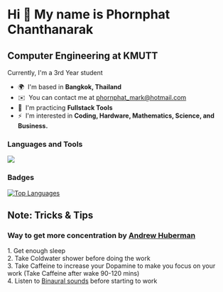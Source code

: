 Hi 👋 My name is Phornphat Chanthanarak
==============================================================================================================================================

Computer Engineering at KMUTT
-----------------------------

Currently, I'm a 3rd Year student

* 🌍  I'm based in **Bangkok, Thailand**
* ✉️  You can contact me at [phornphat\_mark@hotmail.com](mailto:phornphat_mark@hotmail.com)
* 🧠  I'm practicing **Fullstack Tools**
* ⚡  I'm interested in **Coding, Hardware, Mathematics, Science, and Business.**

<h3 align = "left">Languages and Tools</h3>
<p align="left">
  <a href="https://skillicons.dev">
    <img src="https://skillicons.dev/icons?i=html,css,js,react,figma,php,mysql,mongodb,linux,c,py,arduino,vscode,git"/>
  </a>
</p>

### Badges
<a href="https://github.com/markPhornphat" align="middle">
  <img src="https://github-readme-stats.vercel.app/api/top-langs/?username=markPhornphat&langs_count=10&title_color=0891b2&text_color=ffffff&icon_color=0891b2&bg_color=1c1917&hide_border=true&locale=en&custom_title=Top%20%Languages" alt="Top Languages" />
<!--   <img src="https://github-readme-stats.vercel.app/api/top-langs/?username=markPhornphat&layout=pie)(https://github.com/markPhornphat/github-readme-stats)" /> -->
</a>

<h2 align = "left">Note: Tricks & Tips</h2>
<h3 align = "left">Way to get  more concentration by <a href="https://www.youtube.com/watch?v=yb5zpo5WDG4" > Andrew Huberman </a></h3>
<p align="left">
  1. Get enough sleep <br>
  2. Take Coldwater shower before doing the work  <br>
  3. Take Caffeine to increase your Dopamine to make you focus on your work (Take Caffeine after wake 90-120 mins)  <br>
  4. Listen to <a href="https://www.youtube.com/watch?v=1_G60OdEzXs">Binaural sounds</a> before starting to work
</p>
